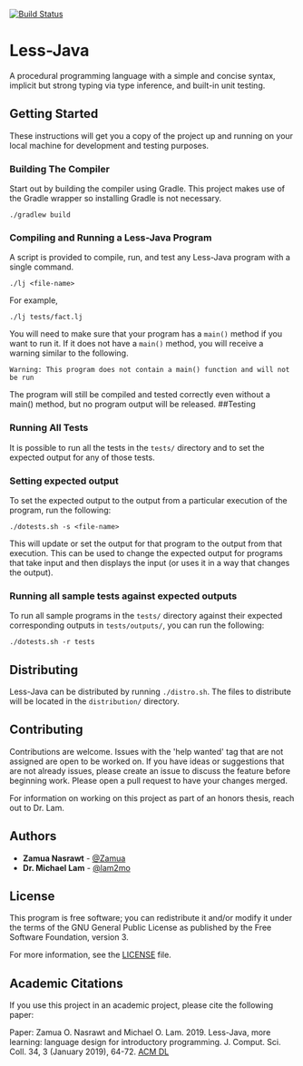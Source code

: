 [![Build Status](https://travis-ci.org/JMU-CS/less-java.svg?branch=master)](https://travis-ci.org/JMU-CS/less-java)

# Less-Java

A procedural programming language with a simple and concise syntax, implicit
but strong typing via type inference, and built-in unit testing.

## Getting Started

These instructions will get you a copy of the project up and running on your
local machine for development and testing purposes.

### Building The Compiler

Start out by building the compiler using Gradle. This project makes use of the
Gradle wrapper so installing Gradle is not necessary.

```
./gradlew build
````
### Compiling and Running a Less-Java Program

A script is provided to compile, run, and test any Less-Java program with a single command.
```
./lj <file-name>
````

For example,

```
./lj tests/fact.lj
```

You will need to make sure that your program has a `main()` method if you want to
run it. If it does not have a `main()` method, you will receive a warning similar
to the following.

```
Warning: This program does not contain a main() function and will not be run
```

The program will still be compiled and tested correctly even without a main() method, but no program output
will be released.
##Testing

### Running All Tests

It is possible to run all the tests in the `tests/` directory and to set the
expected output for any of those tests.

### Setting expected output

To set the expected output to the output from a particular execution of the
program, run the following:

```
./dotests.sh -s <file-name>
```

This will update or set the output for that program to the output from that
execution. This can be used to change the expected output for programs that
take input and then displays the input (or uses it in a way that changes the
output).


### Running all sample tests against expected outputs

To run all sample programs in the `tests/` directory against their expected
corresponding outputs in `tests/outputs/`, you can run the following:

```
./dotests.sh -r tests
```
## Distributing

Less-Java can be distributed by running `./distro.sh`. The files to distribute
will be located in the `distribution/` directory.

## Contributing

Contributions are welcome. Issues with the 'help wanted' tag that are not
assigned are open to be worked on. If you have ideas or suggestions that are
not already issues, please create an issue to discuss the feature before
beginning work. Please open a pull request to have your changes merged.

For information on working on this project as part of an honors thesis, reach
out to Dr. Lam.

## Authors

 - **Zamua Nasrawt** - [@Zamua](https://github.com/Zamua)
 - **Dr. Michael Lam** - [@lam2mo](https://github.com/lam2mo)

## License

This program is free software; you can redistribute it and/or modify it under
the terms of the GNU General Public License as published by the Free Software
Foundation, version 3.

For more information, see the [LICENSE](LICENSE) file.

## Academic Citations
If you use this project in an academic project, please cite the following paper:

Paper: Zamua O. Nasrawt and Michael O. Lam. 2019. Less-Java, more learning: language design for introductory programming. J. Comput. Sci. Coll. 34, 3 (January 2019), 64-72. [ACM DL](https://dl.acm.org/citation.cfm?id=3306476)
